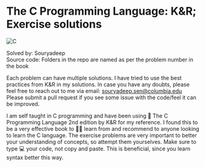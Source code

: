 # The C Programming Language: K&R; Exercise solutions

![C](https://img.shields.io/badge/c-%2300599C.svg?style=for-the-badge&logo=c&logoColor=white)  

Solved by: Souryadeep  
Source code: Folders in the repo are named as per the problem number in the book  


Each problem can have multiple solutions. I have tried to use the best practices from K&R in my solutions.
In case you have any doubts, please feel free to reach out to me via email: souryadeep.sen@columbia.edu
Please submit a pull request if you see some issue with the code/feel it can be improved.

I am self taught in C programming and have been using 📖 The C Programming Language 2nd edition by K&R for my reference. I found this to be a very effective book to 👨‍🎓 learn from and recommend to anyone looking to learn the C language. The exercise problems are very important to better your understanding of concepts, so attempt them yourselves. Make sure to type 💻 your code, not copy and paste. This is beneficial, since you learn syntax better this way.
